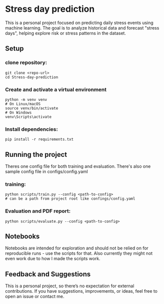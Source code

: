# Stress day prediction

This is a personal project focused on predicting daily stress events using machine learning. 
The goal is to analyze historical data and forecast "stress days", helping explore risk or stress patterns in the dataset.

## Setup

### clone repository:
```
git clone <repo-url>
cd Stress-day-prediction
```
### Create and activate a virtual environment
```
python -m venv venv
# On Linux/macOS
source venv/bin/activate
# On Windows
venv\Scripts\activate
```
### Install dependencies:
```
pip install -r requirements.txt
```
## Running the project
Theres one config file for both training and evaluation.
There's also one sample config file in configs/config.yaml
### training:
```
python scripts/train.py --config <path-to-config>
# can be a path from project root like confings/config.yaml
```
### Evaluation and PDF report:
```
python scripts/evaluate.py --config <path-to-config>
```
## Notebooks
Notebooks are intended for exploration and should not be relied on for reproducible runs - use the scripts for that.
Also currently they might not even work due to how I made the scripts work.
## Feedback and Suggestions
This is a personal project, so there’s no expectation for external contributions.
If you have suggestions, improvements, or ideas, feel free to open an issue or contact me.

